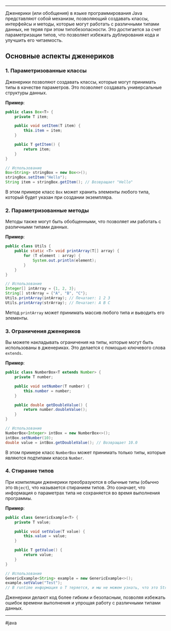 * * *

Дженерики (или обобщения) в языке программирования Java представляют собой механизм, позволяющий создавать классы, интерфейсы и методы, которые могут работать с различными типами данных, не теряя при этом типобезопасности. Это достигается за счет параметризации типов, что позволяет избежать дублирования кода и улучшить его читаемость.

## Основные аспекты дженериков

### 1. Параметризованные классы
Дженерики позволяют создавать классы, которые могут принимать типы в качестве параметров. Это позволяет создавать универсальные структуры данных.

**Пример**:
```java
public class Box<T> {
    private T item;

    public void setItem(T item) {
        this.item = item;
    }

    public T getItem() {
        return item;
    }
}

// Использование
Box<String> stringBox = new Box<>();
stringBox.setItem("Hello");
String item = stringBox.getItem(); // Возвращает "Hello"
```
В этом примере класс `Box` может хранить элементы любого типа, который будет указан при создании экземпляра.

### 2. Параметризованные методы
Методы также могут быть обобщенными, что позволяет им работать с различными типами данных.

**Пример**:
```java
public class Utils {
    public static <T> void printArray(T[] array) {
        for (T element : array) {
            System.out.println(element);
        }
    }
}

// Использование
Integer[] intArray = {1, 2, 3};
String[] strArray = {"A", "B", "C"};
Utils.printArray(intArray); // Печатает: 1 2 3
Utils.printArray(strArray); // Печатает: A B C
```
Метод `printArray` может принимать массив любого типа и выводить его элементы.

### 3. Ограничения дженериков
Вы можете накладывать ограничения на типы, которые могут быть использованы в дженериках. Это делается с помощью ключевого слова `extends`.

**Пример**:
```java
public class NumberBox<T extends Number> {
    private T number;

    public void setNumber(T number) {
        this.number = number;
    }

    public double getDoubleValue() {
        return number.doubleValue();
    }
}

// Использование
NumberBox<Integer> intBox = new NumberBox<>();
intBox.setNumber(10);
double value = intBox.getDoubleValue(); // Возвращает 10.0
```
В этом примере класс `NumberBox` может принимать только типы, которые являются подтипами класса `Number`.

### 4. Стирание типов
При компиляции дженерики преобразуются в обычные типы (обычно это `Object`), что называется стиранием типов. Это означает, что информация о параметрах типа не сохраняется во время выполнения программы.

**Пример**:
```java
public class GenericExample<T> {
    private T value;

    public void setValue(T value) {
        this.value = value;
    }

    public T getValue() {
        return value;
    }
}

// Использование
GenericExample<String> example = new GenericExample<>();
example.setValue("Test");
// В runtime информация о T теряется, и мы не можем узнать, что это String.
```

Дженерики делают код более гибким и безопасным, позволяя избежать ошибок времени выполнения и упрощая работу с различными типами данных.

* * *
#java  